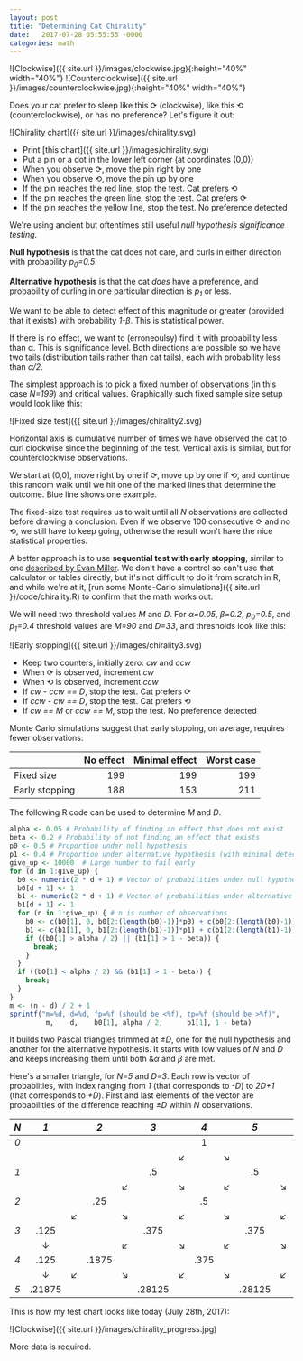 ```yaml
---
layout: post
title: "Determining Cat Chirality"
date:   2017-07-28 05:55:55 -0000
categories: math
---
```


![Clockwise]({{ site.url }}/images/clockwise.jpg){:height="40%" width="40%"} ![Counterclockwise]({{ site.url }}/images/counterclockwise.jpg){:height="40%" width="40%"}

Does your cat prefer to sleep like this &#10227; (clockwise), like this &#10226; (counterclockwise), or has no preference? Let's figure it out:

![Chirality chart]({{ site.url }}/images/chirality.svg)

* Print [this chart]({{ site.url }}/images/chirality.svg)
* Put a pin or a dot in the lower left corner (at coordinates (0,0))
* When you observe &#10227;, move the pin right by one
* When you observe &#10226;, move the pin up by one
* If the pin reaches the red line, stop the test. Cat prefers &#10226;
* If the pin reaches the green line, stop the test. Cat prefers &#10227;
* If the pin reaches the yellow line, stop the test. No preference detected

<!--more-->
We're using ancient but oftentimes still useful *null hypothesis significance testing*.

**Null hypothesis** is that the cat does not care, and curls in either direction with probability *p<sub>0</sub>=0.5*.

**Alternative hypothesis** is that the cat *does* have a preference, and probability of curling in one particular direction is *p<sub>1</sub>* or less.

We want to be able to detect effect of this magnitude or greater (provided that it exists) with probability *1-&beta;*. This is statistical power.

If there is no effect, we want to (erroneoulsy) find it with probability less than &alpha;. This is significance level. Both directions are possible so we have two tails (distribution tails rather than cat tails), each with probability less than *&alpha;/2*.

The simplest approach is to pick a fixed number of observations (in this case *N=199*) and critical values. Graphically such fixed sample size setup would look like this:

![Fixed size test]({{ site.url }}/images/chirality2.svg)

Horizontal axis is cumulative number of times we have observed the cat to curl clockwise since the beginning of the test. Vertical axis is similar, but for counterclockwise observations.

We start at (0,0), move right by one if &#10227;, move up by one if &#10226;, and continue this random walk until we hit one of the marked lines that determine the outcome. Blue line shows one example.

The fixed-size test requires us to wait until all *N* observations are collected before drawing a conclusion. Even if we observe 100 consecutive &#10227; and no &#10226;, we still have to keep going, otherwise the result won't have the nice statistical properties.

A better approach is to use **sequential test with early stopping**, similar to one [described by Evan Miller](http://www.evanmiller.org/sequential-ab-testing.html). We don't have a control so can't use that calculator or tables directly, but it's not difficult to do it from scratch in R, and while we're at it, [run some Monte-Carlo simulations]({{ site.url }}/code/chirality.R) to confirm that the math works out.

We will need two threshold values *M* and *D*. For *&alpha;=0.05*, *&beta;=0.2*, *p<sub>0</sub>=0.5*, and *p<sub>1</sub>=0.4* threshold values are *M=90* and *D=33*, and thresholds look like this:

![Early stopping]({{ site.url }}/images/chirality3.svg)

* Keep two counters, initially zero: *cw* and *ccw*
* When &#10227; is observed, increment *cw*
* When &#10226; is observed, increment *ccw*
* If *cw - ccw == D*, stop the test. Cat prefers &#10227;
* If *ccw - cw == D*, stop the test. Cat prefers &#10226;
* If *cw == M* or *ccw == M*, stop the test. No preference detected

Monte Carlo simulations suggest that early stopping, on average, requires fewer observations:

|                       |   No effect  |   Minimal effect  |  Worst case  |
|:----------------------|-------------:|------------------:|-------------:|
| Fixed size            |          199 |               199 |          199 |
| Early stopping        |          188 |               153 |          211 |

The following R code can be used to determine *M* and *D*.

```R
alpha <- 0.05 # Probability of finding an effect that does not exist
beta <- 0.2 # Probability of not finding an effect that exists
p0 <- 0.5 # Proportion under null hypothesis
p1 <- 0.4 # Proportion under alternative hypothesis (with minimal detectable effect)
give_up <- 10000  # Large number to fail early
for (d in 1:give_up) {
  b0 <- numeric(2 * d + 1) # Vector of probabilities under null hypothesis
  b0[d + 1] <- 1
  b1 <- numeric(2 * d + 1) # Vector of probabilities under alternative hypothesis
  b1[d + 1] <- 1
  for (n in 1:give_up) { # n is number of observations
    b0 <- c(b0[1], 0, b0[2:(length(b0)-1)]*p0) + c(b0[2:(length(b0)-1)]*(1-p0), 0, b0[length(b0)])
    b1 <- c(b1[1], 0, b1[2:(length(b1)-1)]*p1) + c(b1[2:(length(b1)-1)]*(1-p1), 0, b1[length(b1)])
    if ((b0[1] > alpha / 2) || (b1[1] > 1 - beta)) {
      break;
    }
  }
  if ((b0[1] < alpha / 2) && (b1[1] > 1 - beta)) {
    break;
  }
}
m <- (n - d) / 2 + 1
sprintf("m=%d, d=%d, fp=%f (should be <%f), tp=%f (should be >%f)", 
         m,    d,    b0[1], alpha / 2,      b1[1], 1 - beta)
```

It builds two Pascal triangles trimmed at *&#177;D*, one for the null hypothesis and another for the alternative hypothesis. It starts with low values of *N* and *D* and keeps increasing them until both &*&alpha;* and *&beta;* are met.

Here's a smaller triangle, for *N=5* and *D=3*. Each row is vector of probabiities, with index ranging from *1* (that corresponds to *-D*) to *2D+1* (that corresponds to *+D*). First and last elements of the vector are probabilities of the difference reaching *&#177;D* within *N* observations.

| *N* |  *1*  |     |  *2* |     |   *3*  |     |   *4*  |     |   *5*  |     |   *6*  |     | *7* |
|:---:|:-----:|:---:|:----:|:---:|:------:|:---:|:------:|:---:|:------:|:---:|:------:|:---:|:---:|
| *0* |       |     |      |     |        |     |  1     |     |        |     |        |     |     |
|     |       |     |      |     |        |&#8601;|      | &#8600;|     |     |        |     |     |
| *1* |       |     |      |     |    .5  |     |        |     |   .5   |     |        |     |     |
|     |       |     |      |&#8601;|      |&#8600;|      |&#8601;|      |&#8600;|      |     |     |
| *2* |       |     | .25  |     |        |     | .5     |     |        |     |  .25   |     |     |
|     |       |&#8601;|  |&#8600;|        |&#8601;|      |&#8600;|      |&#8601;|      |&#8600;|   |
| *3* | .125  |     |      |     |.375    |     |        |     |.375    |     |        |     |.125 |
|     |&#8595;|     |      |&#8601;|      |&#8600;|      |&#8601;|      |&#8600;|      |   |&#8595;|
| *4* | .125  |     |.1875 |     |        |     |.375    |     |        |     |.1875   |     |.125 |
|     |&#8595;|&#8601;|    |&#8600;|      |&#8601;|      |&#8600;|      |&#8601;|  |&#8600;|&#8595;|
| *5* | .21875|     |      |     |.28125  |     |        |     | .28125 |     |        |    |.21875|

This is how my test chart looks like today (July 28th, 2017):

![Clockwise]({{ site.url }}/images/chirality_progress.jpg)

More data is required.
